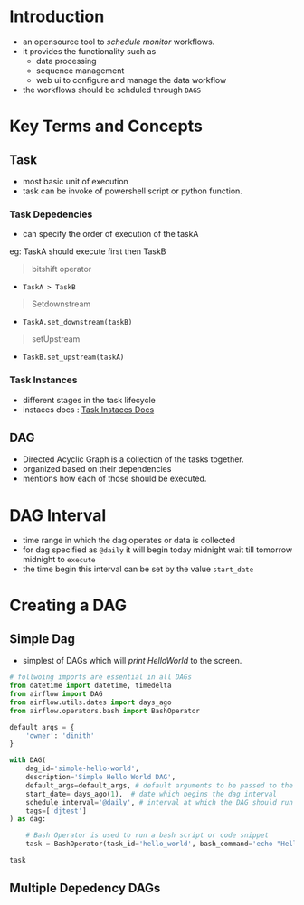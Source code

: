# Introduction
- an opensource tool to *schedule* *monitor* workflows. 
- it provides the functionality such as  
  - data processing 
  - sequence management 
  - web ui to configure and manage the data workflow 
- the workflows should be schduled through `DAGS` 

# Key Terms and Concepts 

## Task 
- most basic unit of execution 
- task can be invoke of powershell script or python function. 

### Task Depedencies 
- can specify the order of execution of the taskA 

eg: TaskA should execute first then TaskB

> bitshift operator
- `TaskA > TaskB` 
  
> Setdownstream 
- `TaskA.set_downstream(taskB)`

> setUpstream 
- `TaskB.set_upstream(taskA)`

### Task Instances 
- different stages in the task lifecycle 
- instaces docs : [Task Instaces Docs](https://airflow.apache.org/docs/apache-airflow/stable/core-concepts/tasks.html#task-instances)

## DAG 
- Directed Acyclic Graph is a collection of the tasks together. 
- organized based on their dependencies 
- mentions how each of those should be executed. 

# DAG Interval 
- time range in which the dag operates or data is collected 
- for dag specified as `@daily` it will begin today midnight wait till tomorrow midnight to `execute` 
- the time begin this interval can be set by the value `start_date` 

# Creating a DAG

## Simple Dag 

 - simplest of DAGs which will *print HelloWorld* to the screen. 
```py
# follwoing imports are essential in all DAGs
from datetime import datetime, timedelta
from airflow import DAG
from airflow.utils.dates import days_ago
from airflow.operators.bash import BashOperator

default_args = {
    'owner': 'dinith'
}

with DAG( 
    dag_id='simple-hello-world',
    description='Simple Hello World DAG',
    default_args=default_args, # default arguments to be passed to the DAG
    start_date= days_ago(1),  # date which begins the dag interval
    schedule_interval='@daily', # interval at which the DAG should run
    tags=['djtest']
) as dag:

    # Bash Operator is used to run a bash script or code snippet 
    task = BashOperator(task_id='hello_world', bash_command='echo "Hello World 2nd time"', dag=dag)

task
```

## Multiple Depedency DAGs 

  